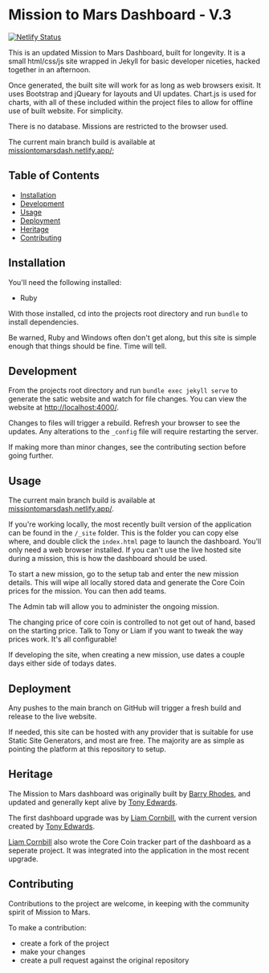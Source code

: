 # Mission to Mars Dashboard - V.3

[![Netlify Status](https://api.netlify.com/api/v1/badges/72cfece8-c2c6-4e11-a253-118373617c4e/deploy-status)](https://app.netlify.com/sites/missiontomarsdash/deploys)

This is an updated Mission to Mars Dashboard, built for longevity. It is a small html/css/js site wrapped in Jekyll for basic developer niceties, hacked together in an afternoon. 

Once generated, the built site will work for as long as web browsers exisit. It uses Bootstrap and jQueary for layouts and UI updates. Chart.js is used for charts, with all of these included within the project files to allow for offline use of built website. For simplicity.

There is no database. Missions are restricted to the browser used.

The current main branch build is available at [missiontomarsdash.netlify.app/](https://missiontomarsdash.netlify.app/);

## Table of Contents

- [Installation](#installation)
- [Development](#development)
- [Usage](#usage)
- [Deployment](#deployment)
- [Heritage](#heritage)
- [Contributing](#contributing)

## Installation

You'll need the following installed:

- Ruby

With those installed, cd into the projects root directory and run `bundle` to install dependencies.

Be warned, Ruby and Windows often don't get along, but this site is simple enough that things should be fine. Time will tell.

## Development

From the projects root directory and run `bundle exec jekyll serve` to generate the satic website and watch for file changes. You can view the website at [http://localhost:4000/](http://localhost:4000/).

Changes to files will trigger a rebuild. Refresh your browser to see the updates. Any alterations to the `_config` file will require restarting the server.

If making more than minor changes, see the contributing section before going further.

## Usage

The current main branch build is available at [missiontomarsdash.netlify.app/](https://missiontomarsdash.netlify.app/).

If you're working locally, the most recently built version of the application can be found in the `/_site` folder. This is the folder you can copy else where, and double click the `index.html` page to launch the dashboard. You'll only need a web browser installed. If you can't use the live hosted site during a mission, this is how the dashboard should be used.

To start a new mission, go to the setup tab and enter the new mission details. This will wipe all locally stored data and generate the Core Coin prices for the mission. You can then add teams.

The Admin tab will allow you to administer the ongoing mission.

The changing price of core coin is controlled to not get out of hand, based on the starting price. Talk to Tony or Liam if you want to tweak the way prices work. It's all configurable!

If developing the site, when creating a new mission, use dates a couple days either side of todays dates.

## Deployment

Any pushes to the main branch on GitHub will trigger a fresh build and release to the live website.

If needed, this site can be hosted with any provider that is suitable for use Static Site Generators, and most are free. The majority are as simple as pointing the platform at this repository to setup.

## Heritage

The Mission to Mars dashboard was originally built by [Barry Rhodes](https://github.com/bjrhodes), and updated and generally kept alive by [Tony Edwards](https://github.com/tonyedwardspz/). 

The first dashboard upgrade was by [Liam Cornbill](https://github.com/LiamCornbill), with the current version created by [Tony Edwards](https://github.com/tonyedwardspz/).

[Liam Cornbill](https://github.com/LiamCornbill) also wrote the Core Coin tracker part of the dashboard as a seperate project. It was integrated into the application in the most recent upgrade.


## Contributing

Contributions to the project are welcome, in keeping with the community spirit of Mission to Mars.

To make a contribution:

- create a fork of the project
- make your changes
- create a pull request against the original repository
